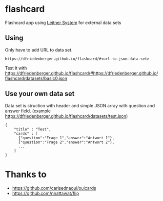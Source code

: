 # flashcard
Flashcard app using [Leitner System](https://en.wikipedia.org/wiki/Leitner_system) for external data sets

## Using
Only have to add URL to data set.
```
https://dfriedenberger.github.io/flashcard/#<url-to-json-data-set>
```

Test it with https://dfriedenberger.github.io/flashcard/#https://dfriedenberger.github.io/flashcard/datasets/basic0.json

## Use your own data set
Data set is struction with header and simple JSON array with question and answer field. (example https://dfriedenberger.github.io/flashcard/datasets/test.json)
```
{
    "title" : "Test",
    "cards" : [ 
      {"question":"Frage 1","answer":"Antwort 1"},
      {"question":"Frage 2","answer":"Antwort 2"},
      ... 
    ]
}
```

# Thanks to

* https://github.com/carlsednaoui/ouicards
* https://github.com/nnattawat/flip

